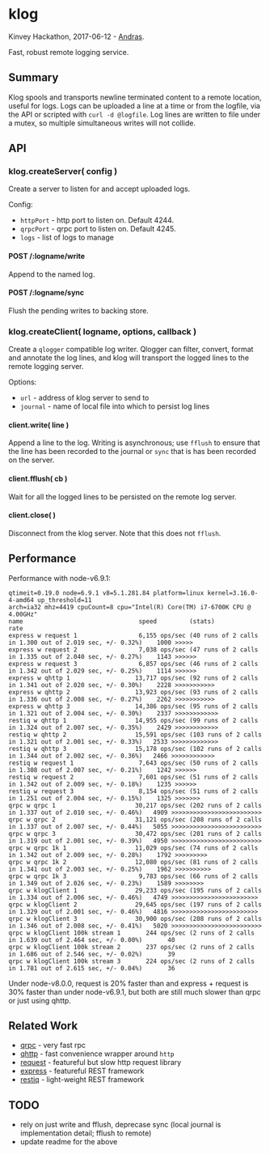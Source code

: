 klog
================

Kinvey Hackathon, 2017-06-12 - [Andras](https://npmjs.com/~andrasq).

Fast, robust remote logging service.


Summary
----------------

Klog spools and transports newline terminated content to a remote location, useful for
logs.  Logs can be uploaded a line at a time or from the logfile, via the API or scripted
with `curl -d @logfile`.  Log lines are written to file under a mutex, so multiple
simultaneous writes will not collide.


API
----------------

### klog.createServer( config )

Create a server to listen for and accept uploaded logs.

Config:

- `httpPort` - http port to listen on.  Default 4244.
- `qrpcPort` - qrpc port to listen on.  Default 4245.
- `logs` - list of logs to manage

#### POST /:logname/write

Append to the named log.

#### POST /:logname/sync

Flush the pending writes to backing store.

### klog.createClient( logname, options, callback )

Create a `qlogger` compatible log writer.  Qlogger can filter, convert,
format and annotate the log lines, and klog will transport the logged lines
to the remote logging server.

Options:

- `url` - address of klog server to send to
- `journal` - name of local file into which to persist log lines

#### client.write( line )

Append a line to the log.  Writing is asynchronous; use `fflush` to ensure that the
line has been recorded to the journal or `sync` that is has been recorded on the server.

#### client.fflush( cb )

Wait for all the logged lines to be persisted on the remote log server.

#### client.close( )

Disconnect from the klog server.  Note that this does not `fflush`.


Performance
----------------

Performance with node-v6.9.1:

    qtimeit=0.19.0 node=6.9.1 v8=5.1.281.84 platform=linux kernel=3.16.0-4-amd64 up_threshold=11
    arch=ia32 mhz=4419 cpuCount=8 cpu="Intel(R) Core(TM) i7-6700K CPU @ 4.00GHz"
    name                                speed         (stats)                                                      rate
    express w request 1                 6,155 ops/sec (40 runs of 2 calls in 1.300 out of 2.019 sec, +/- 0.32%)    1000 >>>>>
    express w request 2                 7,038 ops/sec (47 runs of 2 calls in 1.335 out of 2.040 sec, +/- 0.27%)    1143 >>>>>>
    express w request 3                 6,857 ops/sec (46 runs of 2 calls in 1.342 out of 2.029 sec, +/- 0.25%)    1114 >>>>>>
    express w qhttp 1                  13,717 ops/sec (92 runs of 2 calls in 1.341 out of 2.020 sec, +/- 0.30%)    2228 >>>>>>>>>>>
    express w qhttp 2                  13,923 ops/sec (93 runs of 2 calls in 1.336 out of 2.008 sec, +/- 0.27%)    2262 >>>>>>>>>>>
    express w qhttp 3                  14,386 ops/sec (95 runs of 2 calls in 1.321 out of 2.004 sec, +/- 0.30%)    2337 >>>>>>>>>>>>
    restiq w qhttp 1                   14,955 ops/sec (99 runs of 2 calls in 1.324 out of 2.007 sec, +/- 0.35%)    2429 >>>>>>>>>>>>
    restiq w qhttp 2                   15,591 ops/sec (103 runs of 2 calls in 1.321 out of 2.001 sec, +/- 0.33%)   2533 >>>>>>>>>>>>>
    restiq w qhttp 3                   15,178 ops/sec (102 runs of 2 calls in 1.344 out of 2.002 sec, +/- 0.36%)   2466 >>>>>>>>>>>>
    restiq w request 1                  7,643 ops/sec (50 runs of 2 calls in 1.308 out of 2.007 sec, +/- 0.21%)    1242 >>>>>>
    restiq w request 2                  7,601 ops/sec (51 runs of 2 calls in 1.342 out of 2.009 sec, +/- 0.18%)    1235 >>>>>>
    restiq w request 3                  8,154 ops/sec (51 runs of 2 calls in 1.251 out of 2.004 sec, +/- 0.15%)    1325 >>>>>>>
    qrpc w qrpc 1                      30,217 ops/sec (202 runs of 2 calls in 1.337 out of 2.010 sec, +/- 0.46%)   4909 >>>>>>>>>>>>>>>>>>>>>>>>>
    qrpc w qrpc 2                      31,121 ops/sec (208 runs of 2 calls in 1.337 out of 2.007 sec, +/- 0.44%)   5055 >>>>>>>>>>>>>>>>>>>>>>>>>
    qrpc w qrpc 3                      30,472 ops/sec (201 runs of 2 calls in 1.319 out of 2.001 sec, +/- 0.39%)   4950 >>>>>>>>>>>>>>>>>>>>>>>>>
    qrpc w qrpc 1k 1                   11,029 ops/sec (74 runs of 2 calls in 1.342 out of 2.009 sec, +/- 0.28%)    1792 >>>>>>>>>
    qrpc w qrpc 1k 2                   12,080 ops/sec (81 runs of 2 calls in 1.341 out of 2.003 sec, +/- 0.25%)    1962 >>>>>>>>>>
    qrpc w qrpc 1k 3                    9,783 ops/sec (66 runs of 2 calls in 1.349 out of 2.026 sec, +/- 0.23%)    1589 >>>>>>>>
    qrpc w klogClient 1                29,233 ops/sec (195 runs of 2 calls in 1.334 out of 2.006 sec, +/- 0.46%)   4749 >>>>>>>>>>>>>>>>>>>>>>>>
    qrpc w klogClient 2                29,645 ops/sec (197 runs of 2 calls in 1.329 out of 2.001 sec, +/- 0.46%)   4816 >>>>>>>>>>>>>>>>>>>>>>>>
    qrpc w klogClient 3                30,900 ops/sec (208 runs of 2 calls in 1.346 out of 2.008 sec, +/- 0.41%)   5020 >>>>>>>>>>>>>>>>>>>>>>>>>
    qrpc w klogClient 100k stream 1       244 ops/sec (2 runs of 2 calls in 1.639 out of 2.464 sec, +/- 0.00%)       40
    qrpc w klogClient 100k stream 2       237 ops/sec (2 runs of 2 calls in 1.686 out of 2.546 sec, +/- 0.02%)       39
    qrpc w klogClient 100k stream 3       224 ops/sec (2 runs of 2 calls in 1.781 out of 2.615 sec, +/- 0.04%)       36

Under node-v8.0.0, request is 20% faster than and express + request is 30% faster than
under node-v6.9.1, but both are still much slower than qrpc or just using qhttp.


Related Work
----------------

- [qrpc](https://npmjs.com/package/qrpc) - very fast rpc
- [qhttp](https://npmjs.com/package/qhttp) - fast convenience wrapper around `http`
- [request](https://npmjs.com/package/request) - featureful but slow http request library
- [express](https://npmjs.com/package/express) - featureful REST framework
- [restiq](https://npmjs.com/package/restiq) - light-weight REST framework


TODO
----------------

- rely on just write and fflush, deprecase sync (local journal is implementation detail; fflush to remote)
- update readme for the above

